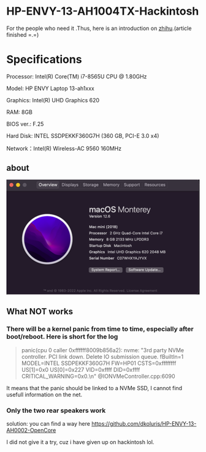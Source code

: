 # HP-ENVY-13-AH1004TX-Hackintosh
  
For the people who need it .Thus, here is an introduction on [zhihu](https://zhuanlan.zhihu.com/p/576461671).(article finished =.=)

# Specifications
Processor: Intel(R) Core(TM) i7-8565U CPU @ 1.80GHz 

Model: HP ENVY Laptop 13-ah1xxx

Graphics: Intel(R) UHD Graphics 620

RAM: 8GB

BIOS ver.: F.25

Hard Disk: INTEL SSDPEKKF360G7H (360 GB, PCI-E 3.0 x4)

Network：Intel(R) Wireless-AC 9560 160MHz
  
## about

![Image text](screenshots/about.png) 

## What NOT works

### There will be a kernel panic from time to time, especially after boot/reboot. Here is short for the log

> panic(cpu 0 caller 0xffffff8009b856a2): nvme: "3rd party NVMe controller. PCI link down. Delete IO submission queue. fBuiltIn=1 MODEL=INTEL SSDPEKKF360G7H FW=HP01 CSTS=0xffffffff US[1]=0x0 US[0]=0x227 VID=0xffff DID=0xffff CRITICAL_WARNING=0x0.\n" @IONVMeController.cpp:6090


It means that the panic should be linked to a NVMe SSD, I cannot find usefull information on the net.

### Only the two rear speakers work
 solution: you can find a way here https://github.com/dkoluris/HP-ENVY-13-AH0002-OpenCore 
 
 
 I did not give it a try, cuz i have given up on hackintosh lol.
